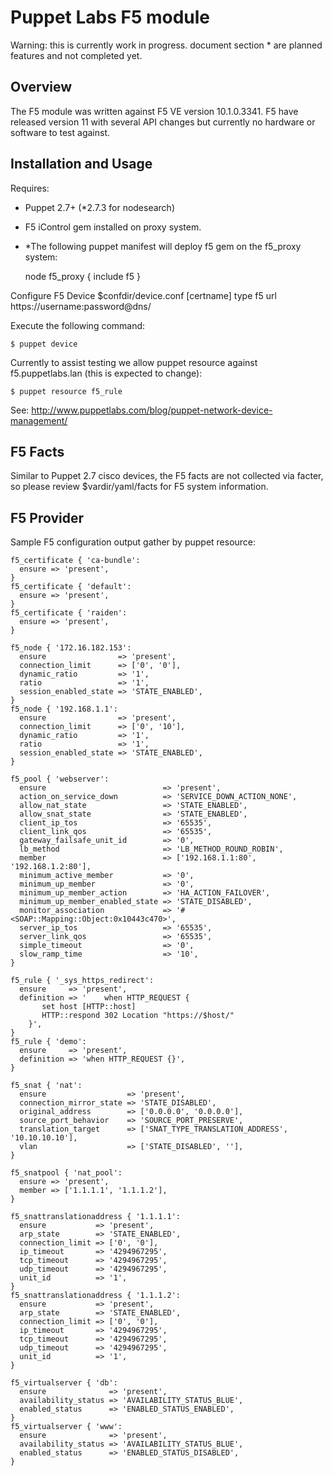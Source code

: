 # Puppet Labs F5 module
Warning: this is currently work in progress. document section * are planned features and not completed yet.

## Overview
The F5 module was written against F5 VE version 10.1.0.3341. F5 have released version 11 with several API changes but currently no hardware or software to test against.

## Installation and Usage
Requires:
* Puppet 2.7+ (*2.7.3 for nodesearch)
* F5 iControl gem installed on proxy system.
* *The following puppet manifest will deploy f5 gem on the f5_proxy system:

    node f5_proxy {
      include f5
    }

Configure F5 Device $confdir/device.conf
[certname]
type f5
url https://username:password@dns/

Execute the following command:

    $ puppet device

Currently to assist testing we allow puppet resource against f5.puppetlabs.lan (this is expected to change):

    $ puppet resource f5_rule

See: http://www.puppetlabs.com/blog/puppet-network-device-management/

## F5 Facts
Similar to Puppet 2.7 cisco devices, the F5 facts are not collected via facter, so please review $vardir/yaml/facts for F5 system information.

## F5 Provider
Sample F5 configuration output gather by puppet resource:

    f5_certificate { 'ca-bundle':
      ensure => 'present',
    }
    f5_certificate { 'default':
      ensure => 'present',
    }
    f5_certificate { 'raiden':
      ensure => 'present',
    }

    f5_node { '172.16.182.153':
      ensure                => 'present',
      connection_limit      => ['0', '0'],
      dynamic_ratio         => '1',
      ratio                 => '1',
      session_enabled_state => 'STATE_ENABLED',
    }
    f5_node { '192.168.1.1':
      ensure                => 'present',
      connection_limit      => ['0', '10'],
      dynamic_ratio         => '1',
      ratio                 => '1',
      session_enabled_state => 'STATE_ENABLED',
    }

    f5_pool { 'webserver':
      ensure                          => 'present',
      action_on_service_down          => 'SERVICE_DOWN_ACTION_NONE',
      allow_nat_state                 => 'STATE_ENABLED',
      allow_snat_state                => 'STATE_ENABLED',
      client_ip_tos                   => '65535',
      client_link_qos                 => '65535',
      gateway_failsafe_unit_id        => '0',
      lb_method                       => 'LB_METHOD_ROUND_ROBIN',
      member                          => ['192.168.1.1:80', '192.168.1.2:80'],
      minimum_active_member           => '0',
      minimum_up_member               => '0',
      minimum_up_member_action        => 'HA_ACTION_FAILOVER',
      minimum_up_member_enabled_state => 'STATE_DISABLED',
      monitor_association             => '#<SOAP::Mapping::Object:0x10443c470>',
      server_ip_tos                   => '65535',
      server_link_qos                 => '65535',
      simple_timeout                  => '0',
      slow_ramp_time                  => '10',
    }

    f5_rule { '_sys_https_redirect':
      ensure     => 'present',
      definition => '    when HTTP_REQUEST {
           set host [HTTP::host]
           HTTP::respond 302 Location "https://$host/"
        }',
    }
    f5_rule { 'demo':
      ensure     => 'present',
      definition => 'when HTTP_REQUEST {}',
    }

    f5_snat { 'nat':
      ensure                  => 'present',
      connection_mirror_state => 'STATE_DISABLED',
      original_address        => ['0.0.0.0', '0.0.0.0'],
      source_port_behavior    => 'SOURCE_PORT_PRESERVE',
      translation_target      => ['SNAT_TYPE_TRANSLATION_ADDRESS', '10.10.10.10'],
      vlan                    => ['STATE_DISABLED', ''],
    }

    f5_snatpool { 'nat_pool':
      ensure => 'present',
      member => ['1.1.1.1', '1.1.1.2'],
    }

    f5_snattranslationaddress { '1.1.1.1':
      ensure           => 'present',
      arp_state        => 'STATE_ENABLED',
      connection_limit => ['0', '0'],
      ip_timeout       => '4294967295',
      tcp_timeout      => '4294967295',
      udp_timeout      => '4294967295',
      unit_id          => '1',
    }
    f5_snattranslationaddress { '1.1.1.2':
      ensure           => 'present',
      arp_state        => 'STATE_ENABLED',
      connection_limit => ['0', '0'],
      ip_timeout       => '4294967295',
      tcp_timeout      => '4294967295',
      udp_timeout      => '4294967295',
      unit_id          => '1',
    }

    f5_virtualserver { 'db':
      ensure              => 'present',
      availability_status => 'AVAILABILITY_STATUS_BLUE',
      enabled_status      => 'ENABLED_STATUS_ENABLED',
    }
    f5_virtualserver { 'www':
      ensure              => 'present',
      availability_status => 'AVAILABILITY_STATUS_BLUE',
      enabled_status      => 'ENABLED_STATUS_DISABLED',
    }
